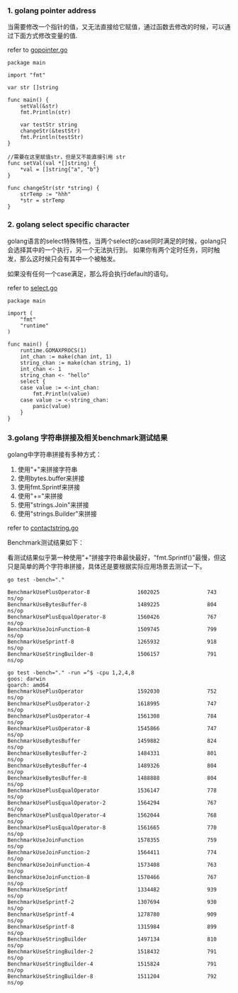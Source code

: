 ### 1. golang pointer address
当需要修改一个指针的值，又无法直接给它赋值，通过函数去修改的时候，可以通过下面方式修改变量的值.

refer to [gopointer.go](https://github.com/Caojunsheng/GolangStudy/blob/master/code/basics/gopointer.go)
```
package main

import "fmt"

var str []string

func main() {
	setVal(&str)
	fmt.Println(str)

	var testStr string
	changeStr(&testStr)
	fmt.Println(testStr)
}

//需要在这里赋值str，但是又不能直接引用 str
func setVal(val *[]string) {
	*val = []string{"a", "b"}
}

func changeStr(str *string) {
	strTemp := "hhh"
	*str = strTemp
}

```
### 2. golang select specific character
golang语言的select特殊特性，当两个select的case同时满足的时候，golang只会选择其中的一个执行，另一个无法执行到。
如果你有两个定时任务，同时触发，那么这时候只会有其中一个被触发。

如果没有任何一个case满足，那么将会执行default的语句。


refer to [select.go](./select.go)

```
package main

import (
	"fmt"
	"runtime"
)

func main() {
	runtime.GOMAXPROCS(1)
	int_chan := make(chan int, 1)
	string_chan := make(chan string, 1)
	int_chan <- 1
	string_chan <- "hello"
	select {
	case value := <-int_chan:
		fmt.Println(value)
	case value := <-string_chan:
		panic(value)
	}
}
```

### 3.golang 字符串拼接及相关benchmark测试结果
golang中字符串拼接有多种方式：
1. 使用"+"来拼接字符串
2. 使用bytes.buffer来拼接
3. 使用fmt.Sprintf来拼接
4. 使用"+="来拼接
5. 使用"strings.Join"来拼接
6. 使用"strings.Builder"来拼接

refer to [contactstring.go](./contactstring.go)

Benchmark测试结果如下：

看测试结果似乎第一种使用"+"拼接字符串最快最好，"fmt.Sprintf()"最慢，但这只是简单的两个字符串拼接，具体还是要根据实际应用场景去测试一下。
```
go test -bench="."

BenchmarkUsePlusOperator-8               1602025               743 ns/op
BenchmarkUseBytesBuffer-8                1489225               804 ns/op
BenchmarkUsePlusEqualOperator-8          1560426               767 ns/op
BenchmarkUseJoinFunction-8               1509745               799 ns/op
BenchmarkUseSprintf-8                    1265932               918 ns/op
BenchmarkUseStringBuilder-8              1506157               791 ns/op

go test -bench="." -run =^$ -cpu 1,2,4,8
goos: darwin
goarch: amd64
BenchmarkUsePlusOperator                 1592030               752 ns/op
BenchmarkUsePlusOperator-2               1618995               747 ns/op
BenchmarkUsePlusOperator-4               1561308               784 ns/op
BenchmarkUsePlusOperator-8               1545866               747 ns/op
BenchmarkUseBytesBuffer                  1459882               824 ns/op
BenchmarkUseBytesBuffer-2                1484331               801 ns/op
BenchmarkUseBytesBuffer-4                1489326               804 ns/op
BenchmarkUseBytesBuffer-8                1488888               804 ns/op
BenchmarkUsePlusEqualOperator            1536147               778 ns/op
BenchmarkUsePlusEqualOperator-2          1564294               767 ns/op
BenchmarkUsePlusEqualOperator-4          1562044               768 ns/op
BenchmarkUsePlusEqualOperator-8          1561665               770 ns/op
BenchmarkUseJoinFunction                 1578355               759 ns/op
BenchmarkUseJoinFunction-2               1564411               774 ns/op
BenchmarkUseJoinFunction-4               1573408               763 ns/op
BenchmarkUseJoinFunction-8               1570466               767 ns/op
BenchmarkUseSprintf                      1334482               939 ns/op
BenchmarkUseSprintf-2                    1307694               930 ns/op
BenchmarkUseSprintf-4                    1278780               909 ns/op
BenchmarkUseSprintf-8                    1315984               899 ns/op
BenchmarkUseStringBuilder                1497134               810 ns/op
BenchmarkUseStringBuilder-2              1518432               791 ns/op
BenchmarkUseStringBuilder-4              1515824               791 ns/op
BenchmarkUseStringBuilder-8              1511204               792 ns/op

```